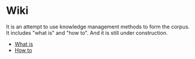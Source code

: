 # Wiki

It is an attempt to use knowledge management methods to form the corpus. It includes "what is" and "how to". And it is still under construction.

* [What is](whatis/index.md)
* [How to](howto/index.md)
